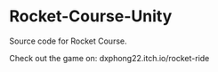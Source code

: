# Rocket-Course-Unity
 
Source code for Rocket Course.

Check out the game on: dxphong22.itch.io/rocket-ride
